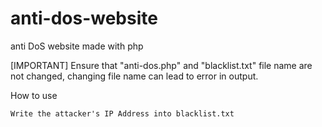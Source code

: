 # anti-dos-website
anti DoS website made with php


[IMPORTANT] Ensure that "anti-dos.php" and "blacklist.txt" file name are not changed, changing file name can lead to error in output.


How to use
```
Write the attacker's IP Address into blacklist.txt
```
